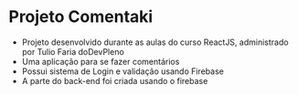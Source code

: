 # Projeto Comentaki

- Projeto desenvolvido durante as aulas do curso ReactJS, administrado por Tulio Faria doDevPleno
- Uma aplicação para se fazer comentários
- Possui sistema de Login e validação usando Firebase
- A parte do back-end foi criada usando o firebase